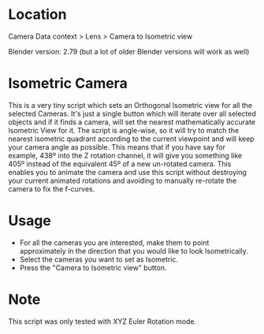 # Location
Camera Data context > Lens > Camera to Isometric view

Blender version: 2.79 (but a lot of older Blender versions will work as well)

# Isometric Camera
This is a very tiny script which sets an Orthogonal Isometric view for all the selected Cameras.
It's just a single button which will iterate over all selected objects and if it finds a camera,
will set the nearest mathematically accurate Isometric View for it.
The script is angle-wise, so it will try to match the nearest isometric quadrant according to
the current viewpoint and will keep your camera angle as possible. This means that if you have
say for example, 438º into the Z rotation channel, it will give you something like 405º instead
of the equivalent 45º of a new un-rotated camera. This enables you to animate the camera and use
this script without destroying your current animated rotations and avoiding to manually re-rotate
the camera to fix the f-curves.

# Usage
- For all the cameras you are interested, make them to point approximately in the direction that you
  would like to look Isometrically.
- Select the cameras you want to set as Isometric.
- Press the "Camera to Isometric view" button.

# Note
This script was only tested with XYZ Euler Rotation mode.
